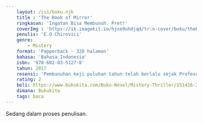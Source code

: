 ```yaml
---
    layout: /isi/buku.njk
    title : 'The Book of Mirror'
    ringkasan: 'Ingatan Bisa Membunuh. Pret!'
    coverImg : 'https://ik.imagekit.io/hjse9uhdjqd/tr:n-cover/buku/theBookofMirror_jT0omfTP3rg.jpg'
    penulis: 'E.O Chirovici'
    genre: 
        - Mistery
    format: 'Papperback - 328 halaman'
    bahasa: 'Bahasa Indonesia'
    isbn: '978-602-03-5127-8'
    tahun: 2017
    resensi: 'Pembunuhan keji puluhan tahun telah berlalu sejak Profesor Wieder ditemukan mati di rumahnya yang mewah. Misteri yang terkubur sebuah naskah memoar ditemukan, mengungkapkan identitas tiga orang yang berada di rumah itu pada malam kejadian. Ketiganya ingat benar apa yang terjadi. Tapi ada satu orang yang berdusta.'
    rating: 2
    beli: https://www.bukukita.com/Buku-Novel/Mistery-Thriller/151416-20.html
    dimana: Bukukita
    tags: baca
---
```


Sedang dalam proses penulisan.